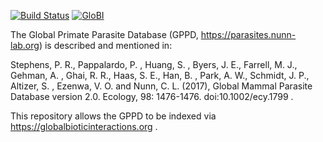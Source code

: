[![Build Status](https://travis-ci.org/globalbioticinteractions/global-primate-parasite-database.svg)](https://travis-ci.org/globalbioticinteractions/global-primate-parasite-database) [![GloBI](http://api.globalbioticinteractions.org/interaction.svg?accordingTo=globi:globalbioticinteractions/global-primate-parasite-database)](http://globalbioticinteractions.org/?accordingTo=globi:globalbioticinteractions/global-primate-parasite-database) 

The Global Primate Parasite Database (GPPD, https://parasites.nunn-lab.org) is described and mentioned in: 

Stephens, P. R., Pappalardo, P. , Huang, S. , Byers, J. E., Farrell, M. J., Gehman, A. , Ghai, R. R., Haas, S. E., Han, B. , Park, A. W., Schmidt, J. P., Altizer, S. , Ezenwa, V. O. and Nunn, C. L. (2017), Global Mammal Parasite Database version 2.0. Ecology, 98: 1476-1476. doi:10.1002/ecy.1799 .

This repository allows the GPPD to be indexed via https://globalbioticinteractions.org . 

